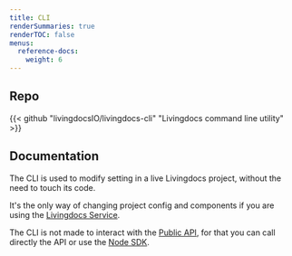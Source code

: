 ```yaml
---
title: CLI
renderSummaries: true
renderTOC: false
menus:
  reference-docs:
    weight: 6
---
```


## Repo

{{< github "livingdocsIO/livingdocs-cli" "Livingdocs command line utility" >}}

## Documentation

The CLI is used to modify setting in a live Livingdocs project, without the need to touch its code. 

It's the only way of changing project config and components if you are using the [Livingdocs Service](https://edit.livingdocs.io/).

The CLI is not made to interact with the [Public API](.././public-api), for that you can call directly the API or use the [Node SDK](.././sdk).
